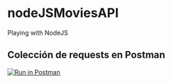 # nodeJSMoviesAPI
Playing with NodeJS


## Colección de requests en Postman
[![Run in Postman](https://run.pstmn.io/button.svg)](https://app.getpostman.com/run-collection/5863112-379997ae-0752-4847-87d5-5757a868e8d2)
